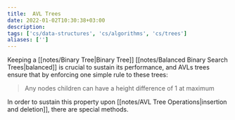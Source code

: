 ```yaml
---
title:  AVL Trees
date: 2022-01-02T10:30:38+03:00
description: 
tags: ['cs/data-structures', 'cs/algorithms', 'cs/trees']
aliases: ['']
---
```

Keeping a [[notes/Binary Tree|Binary Tree]] [[notes/Balanced Binary Search Trees|balanced]] is crucial to sustain its performance, and AVLs trees ensure that by enforcing one simple rule to these trees:
> Any nodes children can have a height difference of 1 at maximum

In order to sustain this property upon [[notes/AVL Tree Operations|insertion and deletion]], there are special methods.